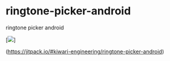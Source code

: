 # ringtone-picker-android
ringtone picker android

[![](https://jitpack.io/v/kiwari-engineering/ringtone-picker-android.svg)]

(https://jitpack.io/#kiwari-engineering/ringtone-picker-android)
